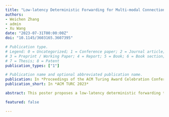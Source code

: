 ```yaml
---
title: "Low-latency Deterministic Forwarding for Multi-modal Connection Using Time-Sensitive Networking"
authors:
- Weichen Zhang
- admin
- Xu Wang
date: "2023-07-31T00:00:00Z"
doi: "10.1145/3603165.3607395"

# Publication type.
# Legend: 0 = Uncategorized; 1 = Conference paper; 2 = Journal article;
# 3 = Preprint / Working Paper; 4 = Report; 5 = Book; 6 = Book section;
# 7 = Thesis; 8 = Patent
publication_types: ["1"]

# Publication name and optional abbreviated publication name.
publication: In *Proceedings of the ACM Turing Award Celebration Conference - China 2023*
publication_short: In *ACM TURC 2023*

abstract: This poster proposes a low-latency deterministic forwarding technology for multi-modal data based on time-sensitive networks. It presents the design and implementation of an FPGA-based switch that can handle data frames of different protocols, including Ethernet, PROFINET, and EtherCAT. The switch consists of an input port, an output port, a clock module, an exchange module, and a gate control module. Its core is the switch module, which comprises four sub-modules, i.e., protocol identification, caching, handling, and conversion. To prioritize critical traffic over normal traffic, the switch implements a priority-based scheduling algorithm. It also provides timestamping for performance analysis. Through the proposed technology and switch design, the poster aims to improve low-latency deterministic forwarding for time-sensitive multi-modal data.

featured: false

---
```

